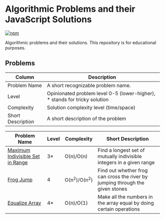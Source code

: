 # Algorithmic Problems and their JavaScript Solutions

[![npm](https://travis-ci.org/ZitRos/edu-algorithms.svg?branch=master)](https://travis-ci.org/ZitRos/edu-algorithms)

Algorithmic problems and their solutions. This repository is for educational purposes.

Problems
--------

| Column            | Description                                                                |
|-------------------|----------------------------------------------------------------------------|
| Problem Name      | A short recognizable problem name.                                         |
| Level             | Opinionated problem level 0-5 (lower-higher), * stands for tricky solution |
| Complexity        | Solution complexity level (time/space)                                     |
| Short Description | A short description of the problem                                         | 

| Problem Name                                                                  | Level | Complexity                         | Short Description                                                             |
|-------------------------------------------------------------------------------|-------|------------------------------------|-------------------------------------------------------------------------------|
| [Maximum Indivisible Set in Range](problems/maximum-indivisible-set-in-range) | 3*    | O(n)/O(n)                          | Find a longest set of mutually indivisible integers in a given range          |
| [Frog Jump](problems/frog-jump)                                               | 4     | O(n<sup>2</sup>)/O(n<sup>2</sup>)  | Find out whether frog can cross the river by jumping through the given stones |
| [Equalize Array](problems/equalize-array)                                     | 4*    | O(n)/O(1)                          | Make all the numbers in the array equal by doing certain operations           |